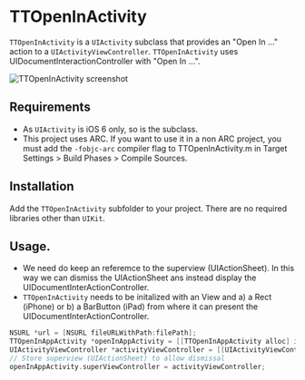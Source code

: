 # TTOpenInActivity

`TTOpenInActivity` is a `UIActivity` subclass that provides an "Open In ..." action to a `UIActivityViewController`. `TTOpenInActivity` uses UIDocumentInteractionController with "Open In ...".

![TTOpenInActivity screenshot](http://i49.tinypic.com/1pf29t.png "TTOpenInActivity screenshot")

## Requirements

- As `UIActivity` is iOS 6 only, so is the subclass.
- This project uses ARC. If you want to use it in a non ARC project, you must add the `-fobjc-arc` compiler flag to TTOpenInActivity.m in Target Settings > Build Phases > Compile Sources.

## Installation

Add the `TTOpenInActivity` subfolder to your project. There are no required libraries other than `UIKit`.

## Usage.

- We need do keep an referemce to the superview (UIActionSheet). In this way we can dismiss the UIActionSheet ans instead display the UIDocumentInterActionController.
- `TTOpenInActivity` needs to be initalized with an View and a) a Rect (iPhone) or b) a BarButton (iPad) from where it can present the UIDocumentInterActionController.

```objectivec
NSURL *url = [NSURL fileURLWithPath:filePath];
TTOpenInAppActivity *openInAppActivity = [[TTOpenInAppActivity alloc] initWithView:self.view andRect:[self.tableView rectForRowAtIndexPath:selectedIndexPath]];
UIActivityViewController *activityViewController = [[UIActivityViewController alloc] initWithActivityItems:@[URL] applicationActivities:@[openInAppActivity]];
// Store superview (UIActionSheet) to allow dismissal
openInAppActivity.superViewController = activityViewController;
```



